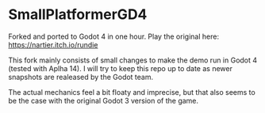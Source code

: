 # SmallPlatformerGD4
Forked and ported to Godot 4 in one hour. Play the original here: https://nartier.itch.io/rundie

This fork mainly consists of small changes to make the demo run in Godot 4 (tested with Aplha 14). 
I will try to keep this repo up to date as newer snapshots are realeased by the Godot team. 

The actual mechanics feel a bit floaty and imprecise, but that also seems to be the case with the original Godot 3 version of the game. 
